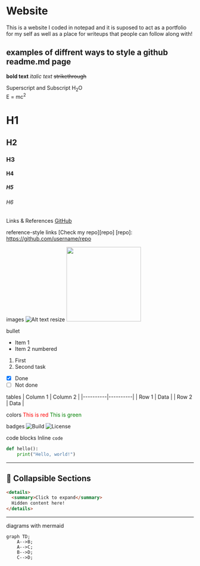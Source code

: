 # Website

This is a website I coded in notepad and it is suposed to act as a portfolio for my self as well as a place for writeups that people can follow along with!


## examples of diffrent ways to style a github readme.md page

**bold text**
*italic text*
~~strikethrough~~

Superscript and Subscript
H<sub>2</sub>O  
E = mc<sup>2</sup>

# H1
## H2
### H3
#### H4
##### H5
###### H6

Links & References
[GitHub](https://github.com)

reference-style links
[Check my repo][repo]
[repo]: https://github.com/username/repo

images
![Alt text](https://example.com/image.png)
resize
<img src="https://example.com/image.png" width="200">

bullet
- Item 1
- Item 2
numbered
1. First
2. Second
task
- [x] Done
- [ ] Not done

tables
| Column 1 | Column 2 |
|----------|----------|
| Row 1    | Data     |
| Row 2    | Data     |

colors
<span style="color: red;">This is red</span>
<span style="color: green;">This is green</span>

badges
![Build](https://img.shields.io/badge/build-passing-brightgreen)
![License](https://img.shields.io/badge/license-MIT-blue)

code blocks
Inline `code`
```python
def hello():
    print("Hello, world!")
```

---
## 📌 **Collapsible Sections**
```markdown
<details>
  <summary>Click to expand</summary>
  Hidden content here!
</details>
```
---


diagrams with mermaid
```mermaid
graph TD;
    A-->B;
    A-->C;
    B-->D;
    C-->D;
```












